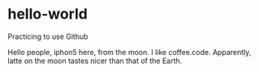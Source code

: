 # hello-world
Practicing to use Github

Hello people,
iphon5 here, from the moon. I like coffee.code. Apparently, latte on the  moon tastes nicer than that of the Earth.
